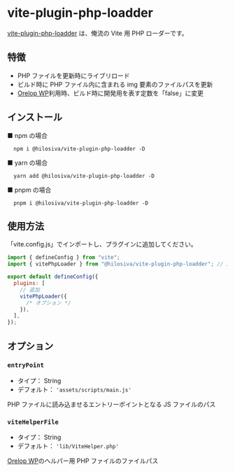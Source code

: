 # vite-plugin-php-loadder

[vite-plugin-php-loadder](https://github.com/hilosiva/vite-plugins/packages/vite-plugin-php-loadder/) は、俺流の Vite 用 PHP ローダーです。



## 特徴

- PHP ファイルを更新時にライブリロード
- ビルド時に PHP ファイル内に含まれる img 要素のファイルパスを更新
- [Orelop WP](https://github.com/hilosiva/orelop-wp)利用時、ビルド時に開発用を表す定数を「false」に変更

## インストール

■ npm の場合

```console
  npm i @hilosiva/vite-plugin-php-loadder -D
```

■ yarn の場合

```console
  yarn add @hilosiva/vite-plugin-php-loadder -D
```

■ pnpm の場合

```console
  pnpm i @hilosiva/vite-plugin-php-loadder -D
```


## 使用方法

「vite.config.js」でインポートし、プラグインに追加してください。

```javascript
import { defineConfig } from "vite";
import { vitePhpLoader } from "@hilosiva/vite-plugin-php-loadder"; // 追加

export default defineConfig({
  plugins: [
    // 追加
    vitePhpLoader({
      /* オプション */
    }),
  ],
});
```

## オプション

### `entryPoint`

- タイプ： String
- デフォルト： `'assets/scripts/main.js'`

PHP ファイルに読み込ませるエントリーポイントとなる JS ファイルのパス



### `viteHelperFile`

- タイプ： String
- デフォルト： `'lib/ViteHelper.php'`

[Orelop WP](https://github.com/hilosiva/orelop-wp)のヘルパー用 PHP ファイルのファイルパス
